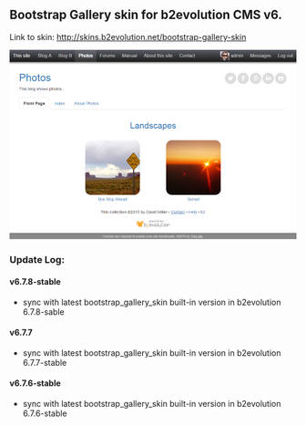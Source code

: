 ## Bootstrap Gallery skin for b2evolution CMS v6.

Link to skin: http://skins.b2evolution.net/bootstrap-gallery-skin

![disp=front](skinshot.png)

### Update Log:

#### v6.7.8-stable
- sync with latest bootstrap_gallery_skin built-in version in b2evolution 6.7.8-sable

#### v6.7.7
- sync with latest bootstrap_gallery_skin built-in version in b2evolution 6.7.7-stable

#### v6.7.6-stable
- sync with latest bootstrap_gallery_skin built-in version in b2evolution 6.7.6-stable
